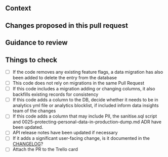 ## Context

<!-- Why are you making this change? What might surprise someone about it? -->

## Changes proposed in this pull request

<!-- If there are UI changes, please include Before and After screenshots. -->

## Guidance to review

<!-- How could someone else check this work? Which parts do you want more feedback on? -->

## Things to check

- [ ] If the code removes any existing feature flags, a data migration has also been added to delete the entry from the database
- [ ] This code does not rely on migrations in the same Pull Request
- [ ] If this code includes a migration adding or changing columns, it also backfills existing records for consistency
- [ ] If this code adds a column to the DB, decide whether it needs to be in analytics yml file or analytics blocklist, if included inform data insights team of the changes
- [ ] If this code adds a column that may include PII, the sanitise.sql script and 0025-protecting-personal-data-in-production-dump.md ADR have been updated.
- [ ] API release notes have been updated if necessary
- [ ] If it adds a significant user-facing change, is it documented in the [CHANGELOG](CHANGELOG.md)?
- [ ] Attach the PR to the Trello card
